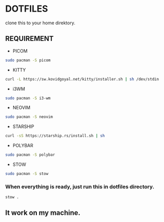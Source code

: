 # DOTFILES

clone this to your home direktory.

## REQUIREMENT
* PICOM

``` bash
sudo pacman -S picom
```
* KITTY
``` bash
curl -L https://sw.kovidgoyal.net/kitty/installer.sh | sh /dev/stdin
```
* i3WM
```bash
sudo pacman -S i3-wm
```

* NEOVIM

``` BASH
sudo pacman -S neovim
```

* STARSHIP
``` bash
curl -sS https://starship.rs/install.sh | sh
```

* POLYBAR
``` bash
sudo pacman -S polybar
```

* STOW
``` bash
sudo pacman -S stow 
```

### When everything is ready, just run this in dotfiles directory.
``` bash
stow .
```

## It work on my machine.